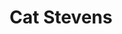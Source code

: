---
title: "Cat Stevens"
summary: "British singer/songwriter, born Steven Demetre Georgiou in London on July 21, 1948. His musical career was interrupted in 1969 when he contracted tuberculosis. Stevens converted to Islam in 1977, adopting the name Yusuf Islam the following year. Inducted into the Rock and Roll Hall of Fame 2014."
image: "cat-stevens.jpg"
apple_music_artist_url: "None"
---